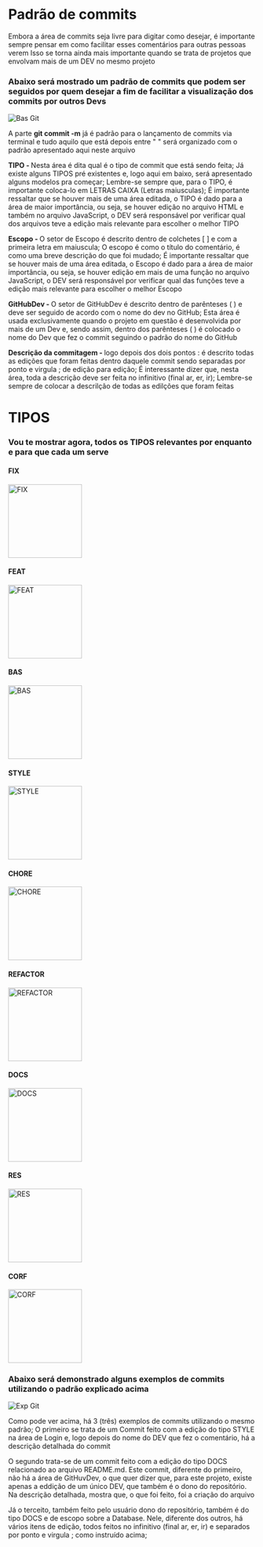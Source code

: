 # Padrão de commits

Embora a área de commits seja livre para digitar como desejar, é importante sempre pensar em como facilitar esses comentários para outras pessoas verem
Isso se torna ainda mais importante quando se trata de projetos que envolvam mais de um DEV no mesmo projeto

### Abaixo será mostrado um padrão de commits que podem ser seguidos por quem desejar a fim de facilitar a visualização dos commits por outros Devs

<img alt="Bas Git" src="src/images/padrão de commits/Bas Git.png"/>

A parte <strong>git commit -m</strong> já é padrão para o lançamento de commits via terminal e tudo aquilo que está depois entre " " será organizado com o padrão apresentado aqui neste arquivo

<strong>TIPO - </strong>Nesta área é dita qual é o tipo de commit que está sendo feita;
Já existe alguns TIPOS pré existentes e, logo aqui em baixo, será apresentado alguns modelos pra começar;
Lembre-se sempre que, para o TIPO, é importante coloca-lo em LETRAS CAIXA (Letras maiusculas);
É importante ressaltar que se houver mais de uma área editada, o TIPO é dado para a área de maior importância, ou seja, se houver edição no arquivo HTML e também no arquivo JavaScript, o DEV será responsável por verificar qual dos arquivos teve a edição mais relevante para escolher o melhor TIPO

<strong>Escopo - </strong>O setor de Escopo é descrito dentro de colchetes [ ] e com a primeira letra em maiuscula;
O escopo é como o título do comentário, é como uma breve descrição do que foi mudado;
É importante ressaltar que se houver mais de uma área editada, o Escopo é dado para a área de maior importância, ou seja, se houver edição em mais de uma função no arquivo JavaScript, o DEV será responsável por verificar qual das funções teve a edição mais relevante para escolher o melhor Escopo

<strong>GitHubDev - </strong>O setor de GitHubDev é descrito dentro de parênteses ( ) e deve ser seguido de acordo com o nome do dev no GitHub;
Esta área é usada exclusivamente quando o projeto em questão é desenvolvida por mais de um Dev e, sendo assim, dentro dos parênteses ( ) é colocado o nome do Dev que fez o commit seguindo o padrão do nome do GitHub

<strong>Descrição da commitagem - </strong>logo depois dos dois pontos : é descrito todas as edições que foram feitas dentro daquele commit sendo separadas por ponto e virgula ; de edição para edição;
É interessante dizer que, nesta área, toda a descrição deve ser feita no infinitivo (final ar, er, ir);
Lembre-se sempre de colocar a descrilção de todas as edilções que foram feitas

# TIPOS
### Vou te mostrar agora, todos os TIPOS relevantes por enquanto e para que cada um serve

#### FIX
<img alt="FIX" height="150px" src="src/images/padrão de commits/FIX.png"/>

#### FEAT 
<img alt="FEAT" height="150px" src="src/images/padrão de commits/FEAT.png"/>

#### BAS
<img alt="BAS" height="150px" src="src/images/padrão de commits/BAS.png"/>

#### STYLE
<img alt="STYLE" height="150px" src="src/images/padrão de commits/STYLE.png"/>

#### CHORE
<img alt="CHORE" height="150px" src="src/images/padrão de commits/CHORE.png"/>

#### REFACTOR
<img alt="REFACTOR" height="150px" src="src/images/padrão de commits/REFACTOR.png"/>

#### DOCS
<img alt="DOCS" height="150px" src="src/images/padrão de commits/DOCS.png"/>

#### RES
<img alt="RES" height="150px" src="src/images/padrão de commits/RES.png"/>

#### CORF
<img alt="CORF" height="150px" src="src/images/padrão de commits/CORF.png"/>

### Abaixo será demonstrado alguns exemplos de commits utilizando o padrão explicado acima

<img alt="Exp Git" src="src/images/padrão de commits/Exp Git.png"/>

Como pode ver acima, há 3 (três) exemplos de commits utilizando o mesmo padrão;
O primeiro se trata de um Commit feito com a edição do tipo STYLE na área de Login e, logo depois do nome do DEV que fez o comentário, há a descrição detalhada do commit

O segundo trata-se de um commit feito com a edição do tipo DOCS relacionado ao arquivo README.md. Este commit, diferente do primeiro, não há a área de GitHuvDev, o que quer dizer que, para este projeto, existe apenas a eddição de um único DEV, que também é o dono do repositório. Na descrição detalhada, mostra que, o que foi feito, foi a criação do arquivo

Já o terceito, também feito pelo usuário dono do repositório, também é do tipo DOCS e de escopo sobre a Database. Nele, diferente dos outros, há vários itens de edição, todos feitos no infinitivo (final ar, er, ir) e separados por ponto e virgula ; como instruído acima;